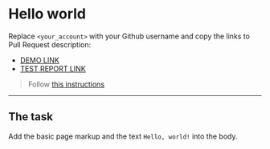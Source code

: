 # Hello world
Replace `<your_account>` with your Github username and copy the links to Pull Request description:
- [DEMO LINK](https://toljan1.github.io/layout_hello-world/)
- [TEST REPORT LINK](https://toljan1.github.io/layout_hello-world/report/html_report/)

> Follow [this instructions](https://mate-academy.github.io/layout_task-guideline/#how-to-solve-the-layout-tasks-on-github)
___

## The task 
Add the basic page markup and the text `Hello, world!` into the body.
